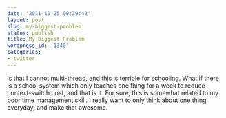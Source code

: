 ```yaml
---
date: '2011-10-25 00:39:42'
layout: post
slug: my-biggest-problem
status: publish
title: My Biggest Problem
wordpress_id: '1340'
categories:
- twitter
---
```


is that I cannot multi-thread, and this is terrible for schooling. What if there is a school system which only teaches one thing for a week to reduce context-switch cost, and that is it. For sure, this is somewhat related to my poor time management skill. I really want to only think about one thing everyday, and make that awesome.
